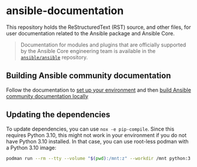 # ansible-documentation

This repository holds the ReStructuredText (RST) source, and other files, for user documentation related to the Ansible package and Ansible Core.

> Documentation for modules and plugins that are officially supported by the Ansible Core engineering team is available in the [`ansible/ansible`](https://github.com/ansible/ansible) repository.

## Building Ansible community documentation

Follow the documentation to [set up your environment](https://docs.ansible.com/ansible/latest/community/documentation_contributions.html#setting-up-your-environment-to-build-documentation-locally) and then [build Ansible community documentation locally](https://docs.ansible.com/ansible/latest/community/documentation_contributions.html#building-the-documentation-locally)

## Updating the dependencies

To update dependencies, you can use `nox -e pip-compile`. Since this requires Python 3.10, this might not work in your environment if you do not have Python 3.10 installed. In that case, you can use root-less podman with a Python 3.10 image:
```bash
podman run --rm --tty --volume "$(pwd):/mnt:z" --workdir /mnt python:3.10 bash -c 'pip install nox ; nox -e pip-compile'
```
